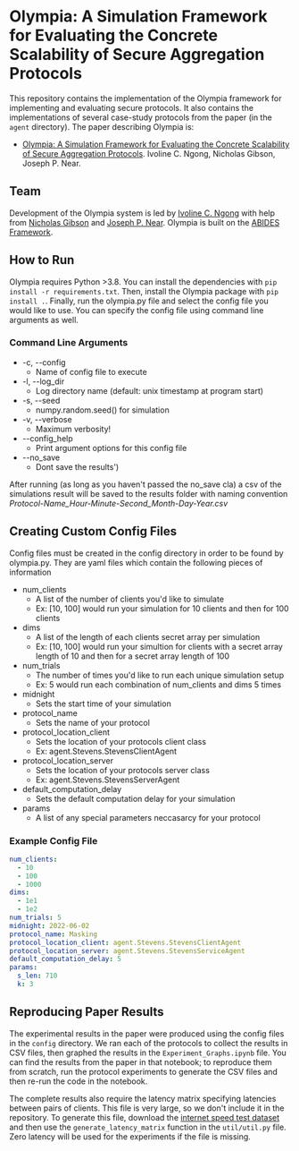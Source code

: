 # Olympia: A Simulation Framework for Evaluating the Concrete Scalability of Secure Aggregation Protocols

This repository contains the implementation of the Olympia framework for implementing and evaluating secure protocols. It also contains the implementations of several case-study protocols from the paper (in the `agent` directory). The paper describing Olympia is:

- [Olympia: A Simulation Framework for Evaluating the Concrete Scalability of Secure Aggregation Protocols](https://arxiv.org/abs/2302.10084). Ivoline C. Ngong, Nicholas Gibson, Joseph P. Near.

## Team

Development of the Olympia system is led by [Ivoline C. Ngong](https://ivolinengong.com/) with help from [Nicholas Gibson](https://github.com/NicholasGibsonUVM) and [Joseph P. Near](https://www.uvm.edu/~jnear/). Olympia is built on the [ABIDES Framework](https://github.com/abides-sim/abides).

## How to Run
Olympia requires Python >3.8. You can install the dependencies with `pip install -r requirements.txt`.
Then, install the Olympia package with `pip install .`.
Finally, run the olympia.py file and select the config file you would like to use. You can specify the config file using command line arguments as well.

### Command Line Arguments
- -c, --config
    - Name of config file to execute
- -l, --log_dir
    - Log directory name (default: unix timestamp at program start)
- -s, --seed
    - numpy.random.seed() for simulation
- -v, --verbose
    - Maximum verbosity!
- --config_help
    - Print argument options for this config file
- --no_save
    - Dont save the results')

After running (as long as you haven't passed the no_save cla) a csv of the simulations result will be saved to the results folder with naming convention *Protocol-Name_Hour-Minute-Second_Month-Day-Year.csv*


## Creating Custom Config Files
Config files must be created in the config directory in order to be found by olympia.py. They are yaml files which contain the following pieces of information
- num_clients
    - A list of the number of clients you'd like to simulate
    - Ex: [10, 100] would run your simulation for 10 clients and then for 100 clients
- dims
    - A list of the length of each clients secret array per simulation
    - Ex: [10, 100] would run your simultion for clients with a secret array length of 10 and then for a secret array length of 100
- num_trials
    - The number of times you'd like to run each unique simulation setup
    - Ex: 5 would run each combination of num_clients and dims 5 times
- midnight
    - Sets the start time of your simulation
- protocol_name
    - Sets the name of your protocol
- protocol_location_client
    - Sets the location of your protocols client class
    - Ex: agent.Stevens.StevensClientAgent
- protocol_location_server
    - Sets the location of your protocols server class
    - Ex: agent.Stevens.StevensServerAgent
- default_computation_delay
    - Sets the default computation delay for your simulation
- params
    - A list of any special parameters neccasarcy for your protocol

### Example Config File
```yaml
num_clients:
  - 10
  - 100
  - 1000
dims:
  - 1e1
  - 1e2
num_trials: 5
midnight: 2022-06-02
protocol_name: Masking
protocol_location_client: agent.Stevens.StevensClientAgent
protocol_location_server: agent.Stevens.StevensServiceAgent
default_computation_delay: 5
params:
  s_len: 710
  k: 3
```

## Reproducing Paper Results

The experimental results in the paper were produced using the config files in the `config` directory. We ran each of the protocols to collect the results in CSV files, then graphed the results in the `Experiment_Graphs.ipynb` file. You can find the results from the paper in that notebook; to reproduce them from scratch, run the protocol experiments to generate the CSV files and then re-run the code in the notebook.

The complete results also require the latency matrix specifying latencies between pairs of clients. This file is very large, so we don't include it in the repository. To generate this file, download the [internet speed test dataset](https://www.kaggle.com/datasets/dhruvildave/ookla-internet-speed-dataset) and then use the `generate_latency_matrix` function in the `util/util.py` file. Zero latency will be used for the experiments if the file is missing.
